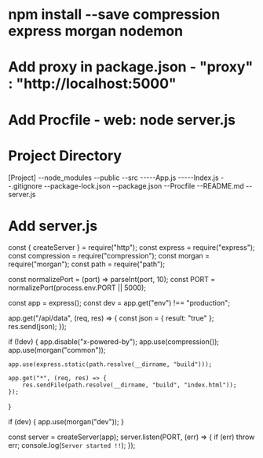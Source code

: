 # npm install --save compression express morgan nodemon

# Add proxy in package.json - "proxy" : "http://localhost:5000"

# Add Procfile - web: node server.js

# Project Directory

[Project]
--node_modules
--public
--src
-----App.js
-----Index.js
--.gitignore
--package-lock.json
--package.json
--Procfile
--README.md
--server.js

# Add server.js

const { createServer } = require("http");
const express = require("express");
const compression = require("compression");
const morgan = require("morgan");
const path = require("path");

const normalizePort = (port) => parseInt(port, 10);
const PORT = normalizePort(process.env.PORT || 5000);

const app = express();
const dev = app.get("env") !== "production";

app.get("/api/data", (req, res) => {
const json = { result: "true" };
res.send(json);
});

if (!dev) {
app.disable("x-powered-by");
app.use(compression());
app.use(morgan("common"));

    app.use(express.static(path.resolve(__dirname, "build")));

    app.get("*", (req, res) => {
        res.sendFile(path.resolve(__dirname, "build", "index.html"));
    });

}

if (dev) {
app.use(morgan("dev"));
}

const server = createServer(app);
server.listen(PORT, (err) => {
if (err) throw err;
console.log(`Server started !!`);
});
